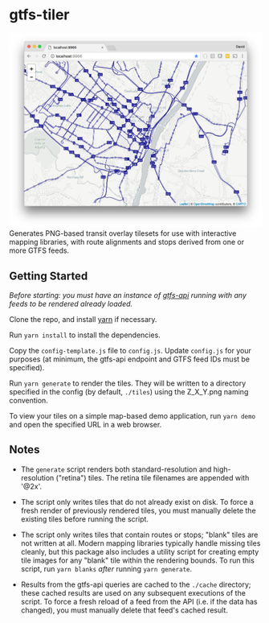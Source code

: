 # gtfs-tiler

<img src="./screenshot.png" />
Generates PNG-based transit overlay tilesets for use with interactive mapping libraries, with route alignments and stops derived from one or more GTFS feeds.

## Getting Started

_Before starting: you must have an instance of [gtfs-api](https://github.com/conveyal/gtfs-api) running with any feeds to be rendered already loaded._

Clone the repo, and install [yarn](https://yarnpkg.com/en/) if necessary.

Run `yarn install` to install the dependencies.

Copy the `config-template.js` file to `config.js`. Update `config.js` for your purposes (at minimum, the gtfs-api endpoint and GTFS feed IDs must be specified).

Run `yarn generate` to render the tiles. They will be written to a directory specified in the config (by default, `./tiles`) using the Z_X_Y.png naming convention.

To view your tiles on a simple map-based demo application, run `yarn demo` and open the specified URL in a web browser.

## Notes

* The `generate` script renders both standard-resolution and high-resolution ("retina") tiles. The retina tile filenames are appended with '@2x'.

* The script only writes tiles that do not already exist on disk. To force a fresh render of previously rendered tiles, you must manually delete the existing tiles before running the script.

* The script only writes tiles that contain routes or stops; "blank" tiles are not written at all. Modern mapping libraries typically handle missing tiles cleanly, but this package also includes a utility script for creating empty tile images for any "blank" tile within the rendering bounds. To run this script, run `yarn blanks` _after_ running `yarn generate`.

* Results from the gtfs-api queries are cached to the `./cache` directory; these cached results are used on any subsequent executions of the script. To force a fresh reload of a feed from the API (i.e. if the data has changed), you must manually delete that feed's cached result.
